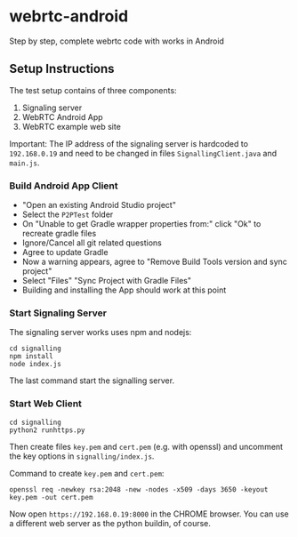 
# webrtc-android

Step by step, complete webrtc code  with works in Android 


## Setup Instructions

The test setup contains of three components:

1. Signaling server
2. WebRTC Android App
3. WebRTC example web site

Important: The IP address of the signaling server is hardcoded to `192.168.0.19` and need to be changed in files `SignallingClient.java` and `main.js`.

### Build Android App Client

- "Open an existing Android Studio project"
- Select the `P2PTest` folder
- On "Unable to get Gradle wrapper properties from:" click "Ok" to recreate gradle files
- Ignore/Cancel all git related questions
- Agree to update Gradle
- Now a warning appears, agree to "Remove Build Tools version and sync project"
- Select "Files" "Sync Project with Gradle Files"
- Building and installing the App should work at this point

### Start Signaling Server

The signaling server works uses npm and nodejs:

```
cd signalling
npm install
node index.js
```

The last command start the signalling server.

### Start Web Client

```
cd signalling
python2 runhttps.py
```


Then create files `key.pem` and `cert.pem` (e.g. with openssl) and uncomment the key options in `signalling/index.js`.

Command to create `key.pem` and `cert.pem`:
```
openssl req -newkey rsa:2048 -new -nodes -x509 -days 3650 -keyout key.pem -out cert.pem
```



Now open `https://192.168.0.19:8000` in the CHROME browser.
You can use a different web server as the python buildin, of course.
